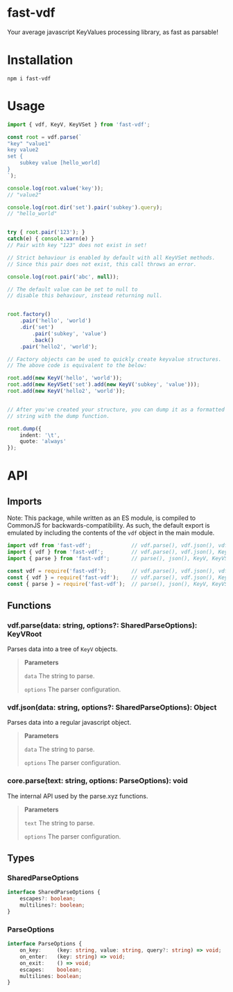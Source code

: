 # fast-vdf
Your average javascript KeyValues processing library, as fast as parsable!

# Installation
```
npm i fast-vdf
```

# Usage
```ts
import { vdf, KeyV, KeyVSet } from 'fast-vdf';

const root = vdf.parse(`
"key" "value1"
key value2
set {
	subkey value [hello_world]
}
`);

console.log(root.value('key'));
// "value2"

console.log(root.dir('set').pair('subkey').query);
// "hello_world"


try { root.pair('123'); }
catch(e) { console.warn(e) }
// Pair with key "123" does not exist in set!

// Strict behaviour is enabled by default with all KeyVSet methods.
// Since this pair does not exist, this call throws an error.

console.log(root.pair('abc', null));

// The default value can be set to null to
// disable this behaviour, instead returning null.


root.factory()
    .pair('hello', 'world')
    .dir('set')
        .pair('subkey', 'value')
        .back()
    .pair('hello2', 'world');

// Factory objects can be used to quickly create keyvalue structures.
// The above code is equivalent to the below:

root.add(new KeyV('hello', 'world'));
root.add(new KeyVSet('set').add(new KeyV('subkey', 'value')));
root.add(new KeyV('hello2', 'world'));


// After you've created your structure, you can dump it as a formatted
// string with the dump function.

root.dump({
	indent: '\t',
	quote: 'always'
});
```


# API

## Imports
Note: This package, while written as an ES module, is compiled to CommonJS for backwards-compatibility. As such, the default export is emulated by including the contents of the `vdf` object in the main module.

```ts
import vdf from 'fast-vdf';             // vdf.parse(), vdf.json(), vdf.KeyV, vdf.KeyVSet, ...
import { vdf } from 'fast-vdf';         // vdf.parse(), vdf.json(), KeyV, KeyVSet, ...
import { parse } from 'fast-vdf';       // parse(), json(), KeyV, KeyVSet, ...

const vdf = require('fast-vdf');        // vdf.parse(), vdf.json(), vdf.KeyV, vdf.KeyVSet, ...
const { vdf } = require('fast-vdf');    // vdf.parse(), vdf.json(), KeyV, KeyVSet, ...
const { parse } = require('fast-vdf');  // parse(), json(), KeyV, KeyVSet, ...
```

## Functions
### vdf.**parse**(data: string, options?: SharedParseOptions): KeyVRoot
Parses data into a tree of `KeyV` objects.

> **Parameters**
>
> `data` The string to parse.
>
> `options` The parser configuration.

### vdf.**json**(data: string, options?: SharedParseOptions): Object
Parses data into a regular javascript object.

> **Parameters**
>
> `data` The string to parse.
>
> `options` The parser configuration.

### core.**parse**(text: string, options: ParseOptions): void
The internal API used by the parse.xyz functions.

> **Parameters**
>
> `text` The string to parse.
>
> `options` The parser configuration.

## Types

### SharedParseOptions
```ts
interface SharedParseOptions {
    escapes?: boolean;
    multilines?: boolean;
}
```

### ParseOptions
```ts
interface ParseOptions {
    on_key:     (key: string, value: string, query?: string) => void;
    on_enter:   (key: string) => void;
    on_exit:    () => void;
    escapes:    boolean;
    multilines: boolean;
}
```